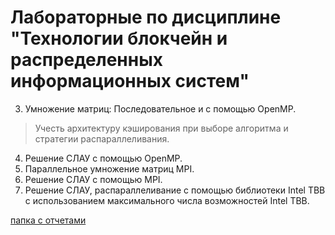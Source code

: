 # Лабораторные по дисциплине "Технологии блокчейн и распределенных информационных систем"
3. Умножение матриц: Последовательное и с помощью OpenMP. 
  >Учесть архитектуру кэширования при выборе алгоритма и стратегии распараллеливания.
4. Решение СЛАУ с помощью OpenMP.
5. Параллельное умножение матриц MPI.
6. Решение СЛАУ с помощью MPI.
7. Решение СЛАУ, распараллеливание с помощью библиотеки Intel TBB с использованием максимального числа возможностей Intel TBB.

[папка с отчетами](https://drive.google.com/drive/folders/1b2bkgzAwIFeJt13owogvniRcLqX7xTQC?usp=share_link)
